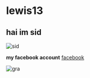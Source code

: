 # lewis13
## hai im sid
![sid](https://github.com/user-attachments/assets/a1f0e0f0-1bdb-4b86-ba6a-747e84809758)


**my facebook account**
[facebook](https://facebook.com)



![gra](https://github.com/user-attachments/assets/26e00531-7390-41ae-b034-5b6ce085dd86)
